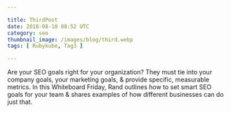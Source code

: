```yaml
---

title: ThirdPost
date: 2018-08-18 08:52 UTC
category: seo
thumbnail_image: /images/blog/third.webp
tags: [ Rubykube, Tag3 ]

---
```


Are your SEO goals right for your organization? They must tie into your company goals, your marketing goals, & provide specific, measurable metrics. In this Whiteboard Friday, Rand outlines how to set smart SEO goals for your team & shares examples of how different businesses can do just that.
